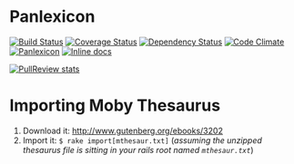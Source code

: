 # Panlexicon

[![Build Status](https://travis-ci.org/bensheldon/panlexicon-rails.svg?branch=master)](https://travis-ci.org/bensheldon/panlexicon-rails)
[![Coverage Status](https://coveralls.io/repos/bensheldon/panlexicon-rails/badge.png?branch=master)](https://coveralls.io/r/bensheldon/panlexicon-rails?branch=master)
[![Dependency Status](https://gemnasium.com/bensheldon/panlexicon-rails.png)](https://gemnasium.com/bensheldon/panlexicon-rails)
[![Code Climate](https://codeclimate.com/github/bensheldon/panlexicon-rails.png)](https://codeclimate.com/github/bensheldon/panlexicon-rails)
[![Panlexicon](http://img.shields.io/badge/words-103,256-blue.png)](http://panlexicon.com)
[![Inline docs](http://inch-ci.org/github/bensheldon/panlexicon-rails.png?branch=master)](http://inch-ci.org/github/bensheldon/panlexicon-rails)

[![PullReview stats](https://www.pullreview.com/github/bensheldon/panlexicon-rails/badges/master.svg?type=full)](https://www.pullreview.com/github/bensheldon/panlexicon-rails/reviews/master)

# Importing Moby Thesaurus

1. Download it: http://www.gutenberg.org/ebooks/3202
2. Import it: `$ rake import[mthesaur.txt]` (_assuming the unzipped thesaurus file is sitting in your rails root named `mthesaur.txt`_)
